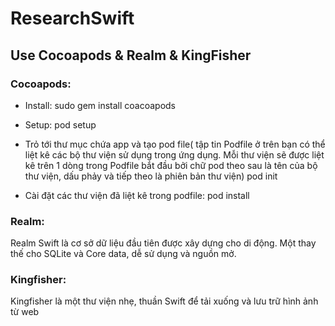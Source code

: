 # ResearchSwift
## Use Cocoapods & Realm & KingFisher

### Cocoapods:
- Install: 
sudo gem install coacoapods

- Setup: 
pod setup

- Trỏ tới thư mục chứa app và tạo pod file( tập tin Podfile ở trên bạn có thể liệt kê các bộ thư viện sử dụng trong ứng dụng. Mỗi thư viện sẽ được liệt kê trên 1 dòng trong Podfile bắt đầu bởi chữ pod theo sau là tên của bộ thư viện, dấu phảy và tiếp theo là phiên bản thư viện) 
pod init 

- Cài đặt các thư viện đã liệt kê trong podfile:
pod install

### Realm:
Realm Swift là cơ sở dữ liệu đầu tiên được xây dựng cho di động. Một thay thế cho SQLite và Core data, dễ sử dụng và nguồn mở.

### Kingfisher:
Kingfisher là một thư viện nhẹ, thuần Swift để tải xuống và lưu trữ hình ảnh từ web

